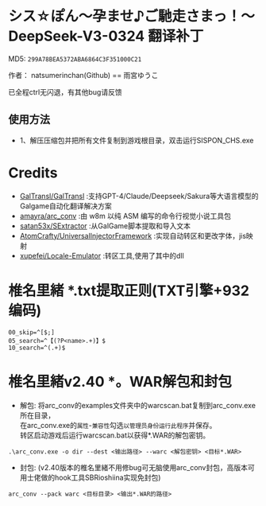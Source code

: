 # シス☆ぽん～孕ませ♪ご馳走さまっ！～ DeepSeek-V3-0324 翻译补丁

MD5: `299A78BEA5372ABA6864C3F351000C21`

作者： natsumerinchan(Github) == 雨宮ゆうこ

已全程ctrl无闪退，有其他bug请反馈

## 使用方法
- 1、解压压缩包并把所有文件复制到游戏根目录，双击运行SISPON_CHS.exe

# Credits

- [GalTransl/GalTransl](https://github.com/GalTransl/GalTransl.git) :支持GPT-4/Claude/Deepseek/Sakura等大语言模型的Galgame自动化翻译解决方案
- [amayra/arc_conv](https://github.com/amayra/arc_conv.git) :由 w8m 以纯 ASM 编写的命令行视觉小说工具包
- [satan53x/SExtractor](https://github.com/satan53x/SExtractor.git) :从GalGame脚本提取和导入文本
- [AtomCrafty/UniversalInjectorFramework](https://github.com/AtomCrafty/UniversalInjectorFramework.git) :实现自动转区和更改字体，jis映射
- [xupefei/Locale-Emulator](https://github.com/xupefei/Locale-Emulator.git) :转区工具,使用了其中的dll

# 椎名里緒 *.txt提取正则(TXT引擎+932编码)
```
00_skip=^[$;]
05_search=^【(?P<name>.+)】$
10_search=^(.+)$
```

# 椎名里緒v2.40 *。WAR解包和封包
- 解包:
将arc_conv的examples文件夹中的warcscan.bat复制到arc_conv.exe所在目录，<br>
在arc_conv.exe的`属性`-`兼容性`勾选`以管理员身份运行此程序`并保存。<br>
转区启动游戏后运行warcscan.bat以获得*.WAR的解包密钥。
```
.\arc_conv.exe -o dir --dest <输出路径> --warc <解包密钥> <目标*.WAR>
```

- 封包:
(v2.40版本的椎名里緒不用修bug可无脑使用arc_conv封包，高版本可用士佬做的hook工具SBRioshiina实现免封包)
```
arc_conv --pack warc <目标目录> <输出*.WAR的路径>
```

